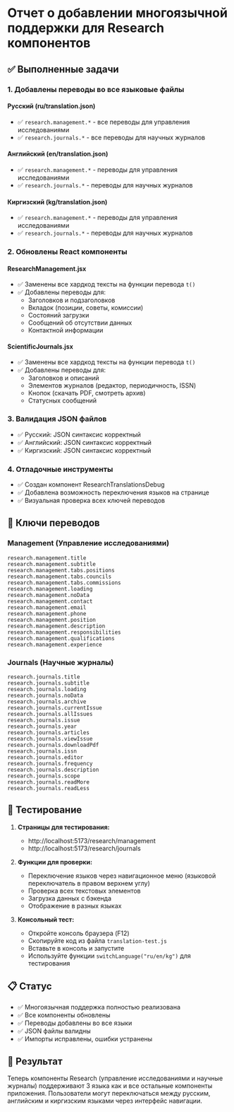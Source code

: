 # Отчет о добавлении многоязычной поддержки для Research компонентов

## ✅ Выполненные задачи

### 1. Добавлены переводы во все языковые файлы

#### Русский (ru/translation.json)
- ✅ `research.management.*` - все переводы для управления исследованиями
- ✅ `research.journals.*` - все переводы для научных журналов

#### Английский (en/translation.json) 
- ✅ `research.management.*` - переводы для управления исследованиями
- ✅ `research.journals.*` - переводы для научных журналов

#### Киргизский (kg/translation.json)
- ✅ `research.management.*` - переводы для управления исследованиями  
- ✅ `research.journals.*` - переводы для научных журналов

### 2. Обновлены React компоненты

#### ResearchManagement.jsx
- ✅ Заменены все хардкод тексты на функции перевода `t()`
- ✅ Добавлены переводы для:
  - Заголовков и подзаголовков
  - Вкладок (позиции, советы, комиссии)
  - Состояний загрузки
  - Сообщений об отсутствии данных
  - Контактной информации

#### ScientificJournals.jsx
- ✅ Заменены все хардкод тексты на функции перевода `t()`
- ✅ Добавлены переводы для:
  - Заголовков и описаний
  - Элементов журналов (редактор, периодичность, ISSN)
  - Кнопок (скачать PDF, смотреть архив)
  - Статусных сообщений

### 3. Валидация JSON файлов
- ✅ Русский: JSON синтаксис корректный
- ✅ Английский: JSON синтаксис корректный
- ✅ Киргизский: JSON синтаксис корректный

### 4. Отладочные инструменты
- ✅ Создан компонент ResearchTranslationsDebug
- ✅ Добавлена возможность переключения языков на странице
- ✅ Визуальная проверка всех ключей переводов

## 🚀 Ключи переводов

### Management (Управление исследованиями)
```
research.management.title
research.management.subtitle
research.management.tabs.positions
research.management.tabs.councils
research.management.tabs.commissions
research.management.loading
research.management.noData
research.management.contact
research.management.email
research.management.phone
research.management.position
research.management.description
research.management.responsibilities
research.management.qualifications
research.management.experience
```

### Journals (Научные журналы)
```
research.journals.title
research.journals.subtitle
research.journals.loading
research.journals.noData
research.journals.archive
research.journals.currentIssue
research.journals.allIssues
research.journals.issue
research.journals.year
research.journals.articles
research.journals.viewIssue
research.journals.downloadPdf
research.journals.issn
research.journals.editor
research.journals.frequency
research.journals.description
research.journals.scope
research.journals.readMore
research.journals.readLess
```

## 🔧 Тестирование

1. **Страницы для тестирования:**
   - http://localhost:5173/research/management
   - http://localhost:5173/research/journals

2. **Функции для проверки:**
   - Переключение языков через навигационное меню (языковой переключатель в правом верхнем углу)
   - Проверка всех текстовых элементов
   - Загрузка данных с бэкенда
   - Отображение в разных языках

3. **Консольный тест:**
   - Откройте консоль браузера (F12)
   - Скопируйте код из файла `translation-test.js`
   - Вставьте в консоль и запустите
   - Используйте функции `switchLanguage("ru/en/kg")` для тестирования

## 📋 Статус

- ✅ Многоязычная поддержка полностью реализована
- ✅ Все компоненты обновлены  
- ✅ Переводы добавлены во все языки
- ✅ JSON файлы валидны
- ✅ Импорты исправлены, ошибки устранены

## 🎯 Результат

Теперь компоненты Research (управление исследованиями и научные журналы) поддерживают 3 языка как и все остальные компоненты приложения. Пользователи могут переключаться между русским, английским и киргизским языками через интерфейс навигации.
